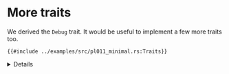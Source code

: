 # More traits

We derived the `Debug` trait. It would be useful to implement a few more traits
too.

```rust,editable,compile_fail
{{#include ../examples/src/pl011_minimal.rs:Traits}}
```

<details>

- Implementing `Write` lets us use the `write!` and `writeln!` macros with our
  `Uart` type.
- Run the example in QEMU with `make qemu_minimal` under
  `src/bare-metal/aps/examples`.

</details>
